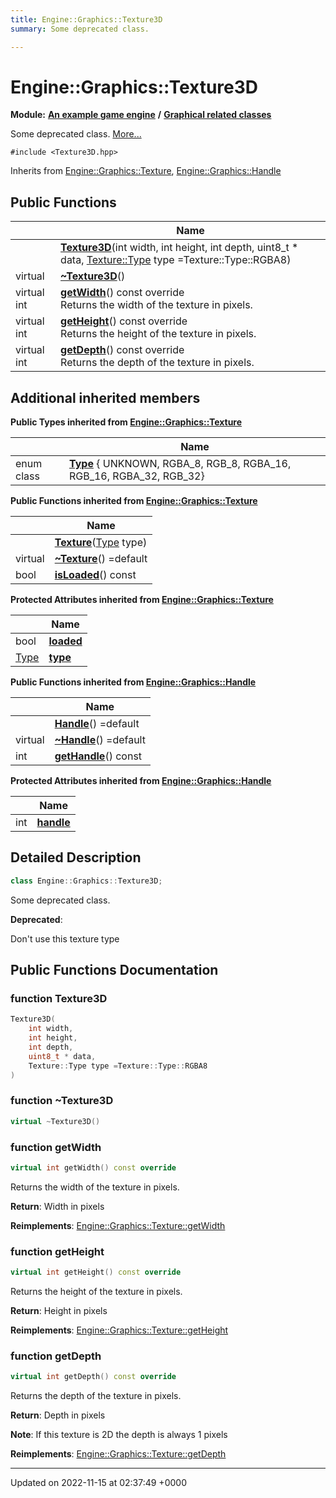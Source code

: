 ```yaml
---
title: Engine::Graphics::Texture3D
summary: Some deprecated class. 

---
```


# Engine::Graphics::Texture3D

**Module:** **[An example game engine](/modules/group__Engine.md)** **/** **[Graphical related classes](/modules/group__Graphics.md)**



Some deprecated class.  [More...](#detailed-description)


`#include <Texture3D.hpp>`

Inherits from [Engine::Graphics::Texture](/classes/classEngine_1_1Graphics_1_1Texture.md), [Engine::Graphics::Handle](/classes/classEngine_1_1Graphics_1_1Handle.md)

## Public Functions

|                | Name           |
| -------------- | -------------- |
| | **[Texture3D](/classes/classEngine_1_1Graphics_1_1Texture3D.md#function-texture3d)**(int width, int height, int depth, uint8_t * data, [Texture::Type](/classes/classEngine_1_1Graphics_1_1Texture.md#enum-type) type =Texture::Type::RGBA8) |
| virtual | **[~Texture3D](/classes/classEngine_1_1Graphics_1_1Texture3D.md#function-~texture3d)**() |
| virtual int | **[getWidth](/classes/classEngine_1_1Graphics_1_1Texture3D.md#function-getwidth)**() const override<br>Returns the width of the texture in pixels.  |
| virtual int | **[getHeight](/classes/classEngine_1_1Graphics_1_1Texture3D.md#function-getheight)**() const override<br>Returns the height of the texture in pixels.  |
| virtual int | **[getDepth](/classes/classEngine_1_1Graphics_1_1Texture3D.md#function-getdepth)**() const override<br>Returns the depth of the texture in pixels.  |

## Additional inherited members

**Public Types inherited from [Engine::Graphics::Texture](/classes/classEngine_1_1Graphics_1_1Texture.md)**

|                | Name           |
| -------------- | -------------- |
| enum class| **[Type](/classes/classEngine_1_1Graphics_1_1Texture.md#enum-type)** { UNKNOWN, RGBA_8, RGB_8, RGBA_16, RGB_16, RGBA_32, RGB_32} |

**Public Functions inherited from [Engine::Graphics::Texture](/classes/classEngine_1_1Graphics_1_1Texture.md)**

|                | Name           |
| -------------- | -------------- |
| | **[Texture](/classes/classEngine_1_1Graphics_1_1Texture.md#function-texture)**([Type](/classes/classEngine_1_1Graphics_1_1Texture.md#enum-type) type) |
| virtual | **[~Texture](/classes/classEngine_1_1Graphics_1_1Texture.md#function-~texture)**() =default |
| bool | **[isLoaded](/classes/classEngine_1_1Graphics_1_1Texture.md#function-isloaded)**() const |

**Protected Attributes inherited from [Engine::Graphics::Texture](/classes/classEngine_1_1Graphics_1_1Texture.md)**

|                | Name           |
| -------------- | -------------- |
| bool | **[loaded](/classes/classEngine_1_1Graphics_1_1Texture.md#variable-loaded)**  |
| [Type](/classes/classEngine_1_1Graphics_1_1Texture.md#enum-type) | **[type](/classes/classEngine_1_1Graphics_1_1Texture.md#variable-type)**  |

**Public Functions inherited from [Engine::Graphics::Handle](/classes/classEngine_1_1Graphics_1_1Handle.md)**

|                | Name           |
| -------------- | -------------- |
| | **[Handle](/classes/classEngine_1_1Graphics_1_1Handle.md#function-handle)**() =default |
| virtual | **[~Handle](/classes/classEngine_1_1Graphics_1_1Handle.md#function-~handle)**() =default |
| int | **[getHandle](/classes/classEngine_1_1Graphics_1_1Handle.md#function-gethandle)**() const |

**Protected Attributes inherited from [Engine::Graphics::Handle](/classes/classEngine_1_1Graphics_1_1Handle.md)**

|                | Name           |
| -------------- | -------------- |
| int | **[handle](/classes/classEngine_1_1Graphics_1_1Handle.md#variable-handle)**  |


## Detailed Description

```cpp
class Engine::Graphics::Texture3D;
```

Some deprecated class. 

**Deprecated**: 

Don't use this texture type 
## Public Functions Documentation

### function Texture3D

```cpp
Texture3D(
    int width,
    int height,
    int depth,
    uint8_t * data,
    Texture::Type type =Texture::Type::RGBA8
)
```


### function ~Texture3D

```cpp
virtual ~Texture3D()
```


### function getWidth

```cpp
virtual int getWidth() const override
```

Returns the width of the texture in pixels. 

**Return**: Width in pixels 

**Reimplements**: [Engine::Graphics::Texture::getWidth](/classes/classEngine_1_1Graphics_1_1Texture.md#function-getwidth)


### function getHeight

```cpp
virtual int getHeight() const override
```

Returns the height of the texture in pixels. 

**Return**: Height in pixels 

**Reimplements**: [Engine::Graphics::Texture::getHeight](/classes/classEngine_1_1Graphics_1_1Texture.md#function-getheight)


### function getDepth

```cpp
virtual int getDepth() const override
```

Returns the depth of the texture in pixels. 

**Return**: Depth in pixels 

**Note**: If this texture is 2D the depth is always 1 pixels 

**Reimplements**: [Engine::Graphics::Texture::getDepth](/classes/classEngine_1_1Graphics_1_1Texture.md#function-getdepth)


-------------------------------

Updated on 2022-11-15 at 02:37:49 +0000